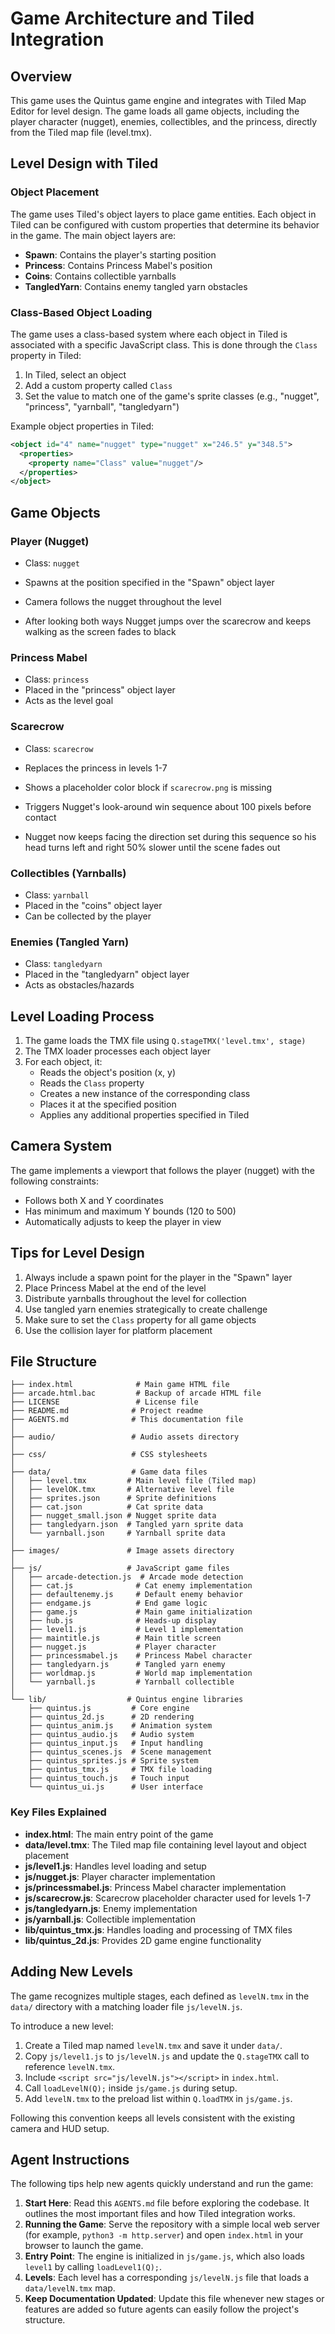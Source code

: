 # Game Architecture and Tiled Integration

## Overview
This game uses the Quintus game engine and integrates with Tiled Map Editor for level design. The game loads all game objects, including the player character (nugget), enemies, collectibles, and the princess, directly from the Tiled map file (level.tmx).

## Level Design with Tiled

### Object Placement
The game uses Tiled's object layers to place game entities. Each object in Tiled can be configured with custom properties that determine its behavior in the game. The main object layers are:

- **Spawn**: Contains the player's starting position
- **Princess**: Contains Princess Mabel's position
- **Coins**: Contains collectible yarnballs
- **TangledYarn**: Contains enemy tangled yarn obstacles

### Class-Based Object Loading
The game uses a class-based system where each object in Tiled is associated with a specific JavaScript class. This is done through the `Class` property in Tiled:

1. In Tiled, select an object
2. Add a custom property called `Class`
3. Set the value to match one of the game's sprite classes (e.g., "nugget", "princess", "yarnball", "tangledyarn")

Example object properties in Tiled:
```xml
<object id="4" name="nugget" type="nugget" x="246.5" y="348.5">
  <properties>
    <property name="Class" value="nugget"/>
  </properties>
</object>
```

## Game Objects

### Player (Nugget)
- Class: `nugget`
- Spawns at the position specified in the "Spawn" object layer
- Camera follows the nugget throughout the level

 - After looking both ways Nugget jumps over the scarecrow and keeps walking as
   the screen fades to black
### Princess Mabel
- Class: `princess`
- Placed in the "princess" object layer
- Acts as the level goal

### Scarecrow
- Class: `scarecrow`
- Replaces the princess in levels 1-7
- Shows a placeholder color block if `scarecrow.png` is missing

- Triggers Nugget's look-around win sequence about 100 pixels before contact
 - Nugget now keeps facing the direction set during this sequence so his head
   turns left and right 50% slower until the scene fades out


### Collectibles (Yarnballs)
- Class: `yarnball`
- Placed in the "coins" object layer
- Can be collected by the player

### Enemies (Tangled Yarn)
- Class: `tangledyarn`
- Placed in the "tangledyarn" object layer
- Acts as obstacles/hazards

## Level Loading Process

1. The game loads the TMX file using `Q.stageTMX('level.tmx', stage)`
2. The TMX loader processes each object layer
3. For each object, it:
   - Reads the object's position (x, y)
   - Reads the `Class` property
   - Creates a new instance of the corresponding class
   - Places it at the specified position
   - Applies any additional properties specified in Tiled

## Camera System

The game implements a viewport that follows the player (nugget) with the following constraints:
- Follows both X and Y coordinates
- Has minimum and maximum Y bounds (120 to 500)
- Automatically adjusts to keep the player in view

## Tips for Level Design

1. Always include a spawn point for the player in the "Spawn" layer
2. Place Princess Mabel at the end of the level
3. Distribute yarnballs throughout the level for collection
4. Use tangled yarn enemies strategically to create challenge
5. Make sure to set the `Class` property for all game objects
6. Use the collision layer for platform placement

## File Structure

```
├── index.html              # Main game HTML file
├── arcade.html.bac         # Backup of arcade HTML file
├── LICENSE                 # License file
├── README.md              # Project readme
├── AGENTS.md              # This documentation file
│
├── audio/                 # Audio assets directory
│
├── css/                   # CSS stylesheets
│
├── data/                  # Game data files
│   ├── level.tmx         # Main level file (Tiled map)
│   ├── levelOK.tmx       # Alternative level file
│   ├── sprites.json      # Sprite definitions
│   ├── cat.json          # Cat sprite data
│   ├── nugget_small.json # Nugget sprite data
│   ├── tangledyarn.json  # Tangled yarn sprite data
│   └── yarnball.json     # Yarnball sprite data
│
├── images/               # Image assets directory
│
├── js/                   # JavaScript game files
│   ├── arcade-detection.js  # Arcade mode detection
│   ├── cat.js              # Cat enemy implementation
│   ├── defaultenemy.js     # Default enemy behavior
│   ├── endgame.js          # End game logic
│   ├── game.js             # Main game initialization
│   ├── hub.js              # Heads-up display
│   ├── level1.js           # Level 1 implementation
│   ├── maintitle.js        # Main title screen
│   ├── nugget.js           # Player character
│   ├── princessmabel.js    # Princess Mabel character
│   ├── tangledyarn.js      # Tangled yarn enemy
│   ├── worldmap.js         # World map implementation
│   └── yarnball.js         # Yarnball collectible
│
└── lib/                  # Quintus engine libraries
    ├── quintus.js         # Core engine
    ├── quintus_2d.js      # 2D rendering
    ├── quintus_anim.js    # Animation system
    ├── quintus_audio.js   # Audio system
    ├── quintus_input.js   # Input handling
    ├── quintus_scenes.js  # Scene management
    ├── quintus_sprites.js # Sprite system
    ├── quintus_tmx.js     # TMX file loading
    ├── quintus_touch.js   # Touch input
    └── quintus_ui.js      # User interface
```

### Key Files Explained

- **index.html**: The main entry point of the game
- **data/level.tmx**: The Tiled map file containing level layout and object placement
- **js/level1.js**: Handles level loading and setup
- **js/nugget.js**: Player character implementation
- **js/princessmabel.js**: Princess Mabel character implementation
- **js/scarecrow.js**: Scarecrow placeholder character used for levels 1-7
- **js/tangledyarn.js**: Enemy implementation
- **js/yarnball.js**: Collectible implementation
- **lib/quintus_tmx.js**: Handles loading and processing of TMX files
- **lib/quintus_2d.js**: Provides 2D game engine functionality 

## Adding New Levels

The game recognizes multiple stages, each defined as `levelN.tmx` in the `data/` directory with a matching loader file `js/levelN.js`.

To introduce a new level:

1. Create a Tiled map named `levelN.tmx` and save it under `data/`.
2. Copy `js/level1.js` to `js/levelN.js` and update the `Q.stageTMX` call to reference `levelN.tmx`.
3. Include `<script src="js/levelN.js"></script>` in `index.html`.
4. Call `loadLevelN(Q);` inside `js/game.js` during setup.
5. Add `levelN.tmx` to the preload list within `Q.loadTMX` in `js/game.js`.

Following this convention keeps all levels consistent with the existing camera and HUD setup.

## Agent Instructions

The following tips help new agents quickly understand and run the game:

1. **Start Here**: Read this `AGENTS.md` file before exploring the codebase. It outlines the most important files and how Tiled integration works.
2. **Running the Game**: Serve the repository with a simple local web server (for example, `python3 -m http.server`) and open `index.html` in your browser to launch the game.
3. **Entry Point**: The engine is initialized in `js/game.js`, which also loads `level1` by calling `loadLevel1(Q);`.
4. **Levels**: Each level has a corresponding `js/levelN.js` file that loads a `data/levelN.tmx` map.
5. **Keep Documentation Updated**: Update this file whenever new stages or features are added so future agents can easily follow the project's structure.

